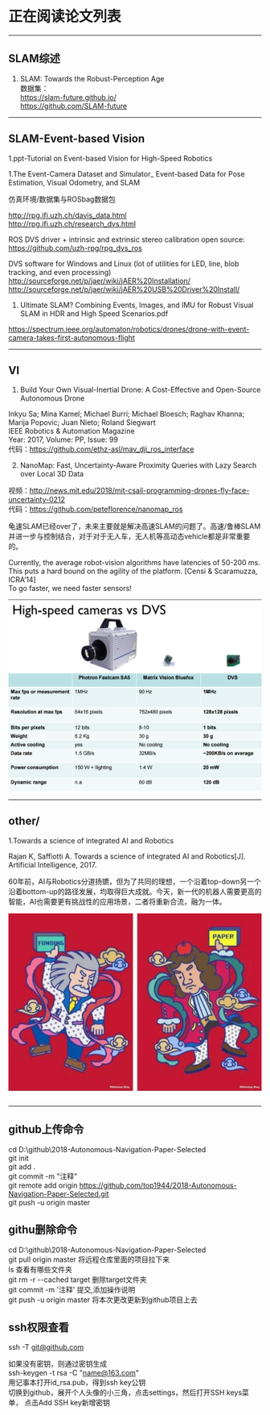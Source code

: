 # 正在阅读论文列表
-----------------------
## SLAM综述
1. SLAM: Towards the Robust-Perception Age  
数据集：  
https://slam-future.github.io/  
https://github.com/SLAM-future  

----------------------
## SLAM-Event-based Vision

1.ppt-Tutorial on Event-based Vision for High-Speed Robotics

1.The Event-Camera Dataset and Simulator_ Event-based Data for Pose Estimation, Visual Odometry, and SLAM

仿真环境/数据集与ROSbag数据包

http://rpg.ifi.uzh.ch/davis_data.html  
http://rpg.ifi.uzh.ch/research_dvs.html
 
ROS DVS driver + intrinsic and extrinsic stereo calibration open source:  
https://github.com/uzh-rpg/rpg_dvs_ros

DVS software for Windows and Linux (lot of utilities for LED, line, blob tracking, and even
processing)  
http://sourceforge.net/p/jaer/wiki/jAER%20Installation/  
http://sourceforge.net/p/jaer/wiki/jAER%20USB%20Driver%20Install/  

  
1. Ultimate SLAM? Combining Events, Images, and IMU for Robust Visual SLAM in HDR and High Speed Scenarios.pdf

https://spectrum.ieee.org/automaton/robotics/drones/drone-with-event-camera-takes-first-autonomous-flight  

---------------------------------------------------------------
## VI 
1. Build Your Own Visual-Inertial Drone: A Cost-Effective and Open-Source Autonomous Drone   

Inkyu Sa;   Mina Kamel;   Michael Burri;   Michael Bloesch;   Raghav Khanna;   Marija Popovic;   Juan Nieto;   Roland Siegwart     
IEEE Robotics & Automation Magazine    
Year: 2017, Volume: PP, Issue: 99   
代码：https://github.com/ethz-asl/mav_dji_ros_interface  

 2. NanoMap: Fast, Uncertainty-Aware Proximity Queries with Lazy Search over Local 3D Data
 
 视频：http://news.mit.edu/2018/mit-csail-programming-drones-fly-face-uncertainty-0212  
 代码：https://github.com/peteflorence/nanomap_ros
 
 龟速SLAM已经over了，未来主要就是解决高速SLAM的问题了。高速/鲁棒SLAM并进一步与控制结合，对于对于无人车，无人机等高动态vehicle都是非常重要的。

Currently, the average robot-vision algorithms have latencies of 50-200 ms.  
This puts a hard bound on the agility of the platform. [Censi & Scaramuzza, ICRA’14]  
To go faster, we need faster sensors!

 ![Image text](pic/camera_parameter.png)

 -------------------------------------
## other/
1.Towards a science of integrated AI and Robotics

Rajan K, Saffiotti A. Towards a science of integrated AI and Robotics[J]. Artificial Intelligence, 2017.

60年前，AI与Robotics分道扬镳，但为了共同的理想，一个沿着top-down另一个沿着bottom-up的路径发展，均取得巨大成就。今天，新一代的机器人需要更高的智能，AI也需要更有挑战性的应用场景，二者将重新合流，融为一体。
 
 
 
 ![Image text](pic/paper.jpg)
 
 
----------------------------------------------------- 
 ## github上传命令  
 
cd D:\github\2018-Autonomous-Navigation-Paper-Selected  
git init  
git add .  
git commit -m "注释"  
git remote add origin https://github.com/top1944/2018-Autonomous-Navigation-Paper-Selected.git  
git push -u origin master  

## githu删除命令  
cd D:\github\2018-Autonomous-Navigation-Paper-Selected  
git pull origin master 将远程仓库里面的项目拉下来  
ls  查看有哪些文件夹   
git rm -r --cached target  删除target文件夹  
git commit -m '注释'  提交,添加操作说明    
git push -u origin master 将本次更改更新到github项目上去  

## ssh权限查看
ssh -T git@github.com  

如果没有密钥，则通过密钥生成   
ssh-keygen -t rsa -C "name@163.com"  
用记事本打开id_rsa.pub，得到ssh key公钥  
切换到github，展开个人头像的小三角，点击settings，然后打开SSH keys菜单， 点击Add SSH key新增密钥  

